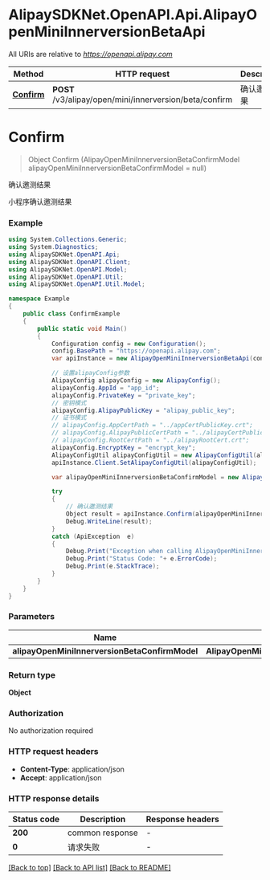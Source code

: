 # AlipaySDKNet.OpenAPI.Api.AlipayOpenMiniInnerversionBetaApi

All URIs are relative to *https://openapi.alipay.com*

Method | HTTP request | Description
------------- | ------------- | -------------
[**Confirm**](AlipayOpenMiniInnerversionBetaApi.md#confirm) | **POST** /v3/alipay/open/mini/innerversion/beta/confirm | 确认邀测结果


<a name="confirm"></a>
# **Confirm**
> Object Confirm (AlipayOpenMiniInnerversionBetaConfirmModel alipayOpenMiniInnerversionBetaConfirmModel = null)

确认邀测结果

小程序确认邀测结果

### Example
```csharp
using System.Collections.Generic;
using System.Diagnostics;
using AlipaySDKNet.OpenAPI.Api;
using AlipaySDKNet.OpenAPI.Client;
using AlipaySDKNet.OpenAPI.Model;
using AlipaySDKNet.OpenAPI.Util;
using AlipaySDKNet.OpenAPI.Util.Model;

namespace Example
{
    public class ConfirmExample
    {
        public static void Main()
        {
            Configuration config = new Configuration();
            config.BasePath = "https://openapi.alipay.com";
            var apiInstance = new AlipayOpenMiniInnerversionBetaApi(config);

            // 设置alipayConfig参数
            AlipayConfig alipayConfig = new AlipayConfig();
            alipayConfig.AppId = "app_id";
            alipayConfig.PrivateKey = "private_key";
            // 密钥模式
            alipayConfig.AlipayPublicKey = "alipay_public_key";
            // 证书模式
            // alipayConfig.AppCertPath = "../appCertPublicKey.crt";
            // alipayConfig.AlipayPublicCertPath = "../alipayCertPublicKey_RSA2.crt";
            // alipayConfig.RootCertPath = "../alipayRootCert.crt";
            alipayConfig.EncryptKey = "encrypt_key";
            AlipayConfigUtil alipayConfigUtil = new AlipayConfigUtil(alipayConfig);
            apiInstance.Client.SetAlipayConfigUtil(alipayConfigUtil);

            var alipayOpenMiniInnerversionBetaConfirmModel = new AlipayOpenMiniInnerversionBetaConfirmModel(); // AlipayOpenMiniInnerversionBetaConfirmModel |  (optional) 

            try
            {
                // 确认邀测结果
                Object result = apiInstance.Confirm(alipayOpenMiniInnerversionBetaConfirmModel);
                Debug.WriteLine(result);
            }
            catch (ApiException  e)
            {
                Debug.Print("Exception when calling AlipayOpenMiniInnerversionBetaApi.Confirm: " + e.Message );
                Debug.Print("Status Code: "+ e.ErrorCode);
                Debug.Print(e.StackTrace);
            }
        }
    }
}
```

### Parameters

Name | Type | Description  | Notes
------------- | ------------- | ------------- | -------------
 **alipayOpenMiniInnerversionBetaConfirmModel** | **AlipayOpenMiniInnerversionBetaConfirmModel**|  | [optional] 

### Return type

**Object**

### Authorization

No authorization required

### HTTP request headers

 - **Content-Type**: application/json
 - **Accept**: application/json


### HTTP response details
| Status code | Description | Response headers |
|-------------|-------------|------------------|
| **200** | common response |  -  |
| **0** | 请求失败 |  -  |

[[Back to top]](#) [[Back to API list]](../README.md#documentation-for-api-endpoints) [[Back to README]](../README.md)

